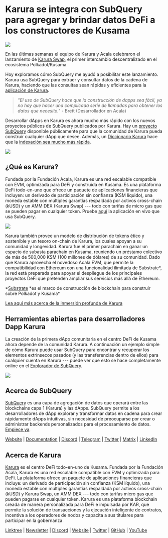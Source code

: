 # Karura se integra con SubQuery para agregar y brindar datos DeFi a los constructores de Kusama

![](https://cdn-images-1.medium.com/max/1600/0*EBj5be1webNUchfi)

En las últimas semanas el equipo de Karura y Acala celebraron el lanzamiento de [Karura Swap](https://apps.karura.network/), el primer intercambio descentralizado en el ecosistema Polkadot/Kusama.

Hoy exploramos cómo SubQuery me ayudó a posibilitar este lanzamiento. Karura usa SubQuery para extraer y consultar datos de la cadena de Karura, haciendo que las consultas sean rápidas y eficientes para la [aplicación de Karura](https://apps.karura.network/).

> *"El uso de SubQuery hace que la construcción de dapps sea fácil, ya no hay que hacer una complicada serie de llamadas para obtener los datos que necesito."* - Brett (Desarrollador en Acala)

Desarrollar dApps en Karura es ahora mucho más rápido con los nuevos proyectos públicos de SubQuery publicados por Karura. Hay un [proyecto SubQuery](https://explorer.subquery.network/subquery/AcalaNetwork/karura) disponible públicamente para que la comunidad de Karura pueda construir cualquier dApp que desee. Además, un [Diccionario Karura](https://explorer.subquery.network/subquery/AcalaNetwork/karura-dictionary) hace que la [indexación sea mucho más rápida](../blogs/20210630-SubQuery-Just-Got-a-lot-Faster-with-the-Dictionary.md).

![](https://cdn-images-1.medium.com/max/1600/1*vvI_pI93mhe4kzSNQ2yMoQ.png)

## ¿Qué es Karura?

Fundada por la Fundación Acala, Karura es una red escalable compatible con EVM, optimizada para DeFi y construida en Kusama. Es una plataforma DeFi todo-en-uno que ofrece un paquete de aplicaciones financieras que incluyen: un derivado de participación sin confianza (KSM líquido), una moneda estable con múltiples garantías respaldada por activos cross-chain (kUSD) y un AMM DEX (Karura Swap) --- todo con tarifas de micro gas que se pueden pagar en cualquier token. Pruebe [aquí](http://apps.karura.network) la aplicación en vivo que usa SubQuery.

![](https://cdn-images-1.medium.com/max/1600/0*g174RcFJwJcw2ITS)

Karura también provee un modelo de distribución de tokens ético y sostenible y un tesoro on-chain de Karura, los cuales apoyan a su comunidad y longevidad. Karura fue el primer parachain en ganar un espacio de subasta parachain en Kusama, reuniendo un préstamo colectivo de más de 500,000 KSM (100 millones de dólares) de su comunidad. Dado que Karura aprovecha el novedoso Acala EVM, que permite la compatibilidad con Ethereum con una funcionalidad ilimitada de Substrate\*, la red está preparada para apoyar el despliegue de los principales proyectos DeFi que pretenden ampliar sus servicios más allá de Ethereum.

*[Substrate](http://substrate.dev/) *es el marco de construcción de blockchain para construir sobre Polkadot y Kusama\*

[Lea aquí más acerca de la inmersión profunda de Karura](https://medium.com/acalanetwork/countdown-to-karura-a-deep-dive-on-the-defi-hub-of-kusama-410066fc1e1f)

## Herramientas abiertas para desarrolladores Dapp Karura

La creación de la primera dApp comunitaria en el centro DeFi de Kusama ahora depende de la comunidad Karura. A continuación un ejemplo simple de cómo Karura puede usar SubQuery para encontrar y recuperar los elementos extrínsecos pasados (y las transferencias dentro de ellos) para cualquier cuenta en Karura --- puede ver que esto se hace completamente online en el [Explorador de SubQuery](https://explorer.subquery.network/subquery/AcalaNetwork/karura).

![](https://cdn-images-1.medium.com/max/1600/0*t6stH0LeQC8M5fSp)

## Acerca de SubQuery

[SubQuery](https://subquery.network/) es una capa de agregación de datos que operará entre las blockchains capa 1 (Karura) y las dApps. SubQuery permite a los desarrolladores de dApp explorar y transformar datos en cadena para crear rápidamente dApps intuitivas, sin necesidad de preocuparse por crear o administrar backends personalizados para el procesamiento de datos. [Empiece ya](https://doc.subquery.network/).

[Website](https://subquery.network/) | [Documentation](https://doc.subquery.network/) | [Discord](https://discord.com/invite/78zg8aBSMG) | [Telegram](https://t.me/subquerynetwork) | [Twitter](https://twitter.com/subquerynetwork) | [Matrix](https://matrix.to/#/#subquery:matrix.org) | [LinkedIn](https://www.linkedin.com/company/subquery)

## Acerca de Karura

[Karura](http://acala.network/karura) es el centro DeFi todo-en-uno de Kusama. Fundada por la Fundación Acala, Karura es una red escalable compatible con EVM y optimizada para DeFi. La plataforma ofrece un paquete de aplicaciones financieras que incluye: un derivado de participación sin confianza (KSM líquido), una moneda estable con múltiples garantías respaldada por activos cross-chain (kUSD) y Karura Swap, un AMM DEX --- todo con tarifas micro gas que pueden pagarse en cualquier token. Karura es una plataforma blockchain creada de manera personalizada para DeFi e impulsada por KAR, que permite la solución de transacciones y la ejecución inteligente de contratos, incentiva a los operadores de nodos y capacita a sus titulares para participar en la gobernanza.

[Linktree](http://linktr.ee/karuranetwork) | [Newsletter](https://share.hsforms.com/1X9RxkXk-R62I0VNbATaDXw4h8qc) | [Discord](https://discord.gg/vdbFVCH) | [Website](http://acala.network/karura) | [Twitter](https://twitter.com/KaruraNetwork) | [GitHub](https://github.com/AcalaNetwork/Acala) | [YouTube](http://youtube.com/c/acalanetwork)
